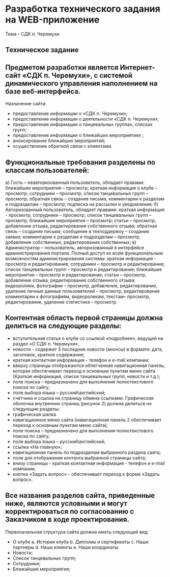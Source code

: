 # Разработка технического задания на WEB-приложение
Тема - СДК п. Черемухи


## Техническое задание

## Предметом разработки является Интернет-сайт «СДК п. Черемухи», с системой динамического управления наполнением на базе веб-интерфейса.
Назначение сайта: 
- предоставление информации о «СДК п. Черемухи»;
- предоставление информации о деятельности «СДК п. Черемухи»;
- предоставление информации о танцевальных группах, списках групп;
- предоставление информации о ближайших мероприятиях ;
- анонсирование ближайших мероприятий;
- осуществление обратной связи с клиентами.



## Функциональные требования разделены по классам пользователей:
а) Гость – неавторизованный пользователь, обладает правами:
ближайшие мероприятия – просмотр; 
краткая информация о клубе – просмотр;
сотрудники – просмотр;
список танцевальных групп – просмотр;
обратная связь – создание письма; 
комментарии к разделам и подразделам – просмотр; 
подписка на рассылки и уведомления;
б) Авторизованный пользователь, обладает правами:
краткая информация  - просмотр;
сотрудники – просмотр; 
список танцевальных групп – просмотр;
ближайшие мероприятия – просмотр;
статьи – просмотр, добавление отзыва, редактирование собственного отзыва;
обратная связь – создание письма; 
сообщение в техподдержку – создание заявки;
комментарии к разделам и подразделам – просмотр, добавление собственных, редактирование собственных;
в) Администратор – пользователь, авторизованный в интерфейсе администрирования портала. Полный доступ ко всем функциональным возможностям администрирования системы:
краткая информация  - просмотр и редактирование;
сотрудники – просмотр и редактирование; 
список танцевальных групп – просмотр и редактирование;
ближайшие мероприятия – просмотр и редактирование;
статьи – просмотр, добавление отзыва, редактирование собственного отзыва;
видеоролики, фотографии – просмотр, добавление, редактирование, удаление
личные данные пользователей – просмотр, редактирование
комментарии к фотографиям, видеороликам, текстам– просмотр, редактирование, удаление
статистика – просмотр.

## Контентная область первой страницы должна делиться на следующие разделы:
- вступительная статья о клубе со ссылкой «подробнее», ведущей на раздел «О СДК п. Черемухи»;
- новости - содержит 3 последние новости (анонсы) в формате: дата, заголовок, краткое содержание;
- краткая контактная информация - телефон и e-mail компании;
- вверху страницы отображаются облегченная навигационная панель, которая обеспечивает переход к основным пунктам меню сайта (Краткая информация, список танцевальных групп, новости и т.д.);
- поле поиска – предназначено для выполнения полнотекстового поиска по сайту;
- поле выбора языка – русский\английский;
- счетчики и ссылка на страницу обмена ссылками.
Графическая оболочка внутренних страниц (рисунок 2) должна делиться на следующие разделы:
- графическая шапка
- навигационное меню сайта (навигационная панель 2 обеспечивает переход к основным пунктам меню сайта);
- поле поиска – предназначено для выполнения полнотекстового поиска по сайту;
- поле выбора языка – русский\английский;
- ссылка «На главную»;
- навигационная панель по подразделам выбранного раздела сайта;
- поле для отображения контента выбранной страницы сайта;
- внизу страницы - краткая контактная информация - телефон и e-mail компании;
- кнопка «Задать вопрос» - обеспечивает переход к форме «Задать вопрос».


## Все названия разделов сайта, приведенные ниже, являются условными и могут корректироваться по согласованию с Заказчиком в ходе проектирования.
Первоначальная структура сайта должна иметь следующий вид:
- О клубе
a. История клуба
b. Дипломы и сертификаты
c. Наши партнеры
d. Наши клиенты
e. Наши координаты 
-  Новости;
-  Список танцевальных групп;
- Сотрудники;
- Ближайшие мероприятия;

